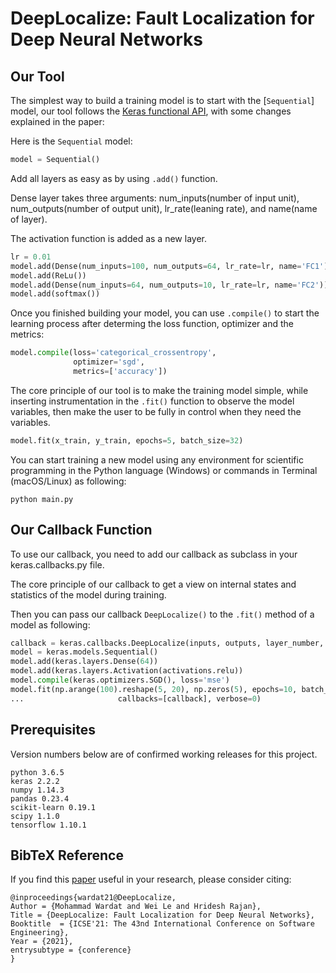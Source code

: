 # DeepLocalize: Fault Localization for Deep Neural Networks


## Our Tool

The simplest way to build a training model is to start with the [`Sequential`] model, our tool follows the [Keras functional API](https://keras.io/getting-started/functional-api-guide), with some changes explained in the paper:

Here is the `Sequential` model:

```python
model = Sequential()
```

Add all layers as easy as by using `.add()` function.

Dense layer takes three arguments: num_inputs(number of input unit), num_outputs(number of output unit), lr_rate(leaning rate), and name(name of layer).

The activation function is added as a new layer. 
```python
lr = 0.01 
model.add(Dense(num_inputs=100, num_outputs=64, lr_rate=lr, name='FC1'))
model.add(ReLu())
model.add(Dense(num_inputs=64, num_outputs=10, lr_rate=lr, name='FC2'))
model.add(softmax())
```


Once you finished building your model, you can use `.compile()` to start the learning process after determing the loss function, optimizer and the metrics:

```python
model.compile(loss='categorical_crossentropy',
              optimizer='sgd',
              metrics=['accuracy'])
```

The core principle of our tool is to make the training model simple, while inserting instrumentation
in the `.fit()` function to observe the model variables, then make the user to be fully in control when they need the variables. 

```python
model.fit(x_train, y_train, epochs=5, batch_size=32)
```

You can start training a new model using any environment for scientific programming in the Python language (Windows) or commands in Terminal (macOS/Linux) as following:

    python main.py


## Our Callback Function
To use our callback, you need to add our callback as subclass in your keras.callbacks.py file.

The core principle of our callback to get a view on internal states and statistics of the model during training.

Then you can pass our callback `DeepLocalize()` to the `.fit()` method of a model as following:

```python
callback = keras.callbacks.DeepLocalize(inputs, outputs, layer_number, batch_size, startTime)
model = keras.models.Sequential()
model.add(keras.layers.Dense(64))
model.add(keras.layers.Activation(activations.relu))
model.compile(keras.optimizers.SGD(), loss='mse')
model.fit(np.arange(100).reshape(5, 20), np.zeros(5), epochs=10, batch_size=1, 
...                     callbacks=[callback], verbose=0)
```



## Prerequisites

Version numbers below are of confirmed working releases for this project.

    python 3.6.5
    keras 2.2.2   
    numpy 1.14.3
    pandas 0.23.4
    scikit-learn 0.19.1
    scipy 1.1.0
    tensorflow 1.10.1

## BibTeX Reference
If you find this [paper](https://conf.researchr.org/details/icse-2021/icse-2021-papers/1/DeepLocalize-Fault-Localization-for-Deep-Neural-Networks) useful in your research, please consider citing:

    @inproceedings{wardat21@DeepLocalize,
	Author = {Mohammad Wardat and Wei Le and Hridesh Rajan},
	Title = {DeepLocalize: Fault Localization for Deep Neural Networks},
	Booktitle  = {ICSE'21: The 43nd International Conference on Software Engineering},
	Year = {2021},
	entrysubtype = {conference}
    }
